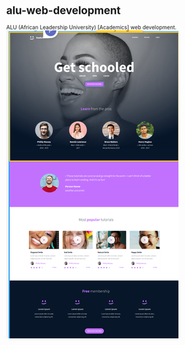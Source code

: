 # alu-web-development
ALU (African Leadership University) [Academics] web development.
![alt text](image-1.png)